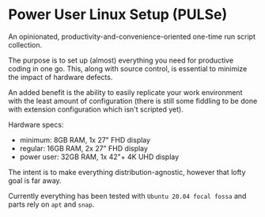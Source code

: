 # Power User Linux Setup (PULSe)

An opinionated, productivity-and-convenience-oriented one-time run script collection.

The purpose is to set up (almost) everything you need for productive coding in one go.
This, along with source control, is essential to minimize the impact of hardware defects.

An added benefit is the ability to easily replicate your work environment
with the least amount of configuration (there is still some fiddling to be done
with extension configuration which isn't scripted yet).

Hardware specs:
- minimum: 8GB RAM, 1x 27" FHD display
- regular: 16GB RAM, 2x 27" FHD display
- power user: 32GB RAM, 1x 42"+ 4K UHD display

The intent is to make everything distribution-agnostic, however that lofty goal is far away.

Currently everything has been tested with `Ubuntu 20.04 focal fossa` and parts rely on `apt` and `snap`.

